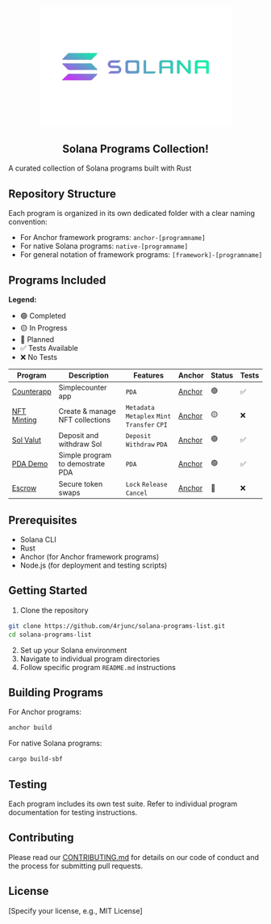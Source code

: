 <div align="center">
 <img src="./banner.png" alt="solana" width="380">

 <h2> Solana Programs Collection! </h2>
</div>

A curated collection of Solana programs built with Rust

## Repository Structure

Each program is organized in its own dedicated folder with a clear naming convention:

- For Anchor framework programs: `anchor-[programname]`
- For native Solana programs: `native-[programname]`
- For general notation of framework programs: `[framework]-[programname]`

## Programs Included

**Legend:**

- 🟢 Completed
- 🟡 In Progress
- 🔴 Planned
- ✅ Tests Available
- ❌ No Tests

| Program                                                                                     | Description                      | Features                                      | Anchor                              | Status         | Tests |
| ------------------------------------------------------------------------------------------- | -------------------------------- | --------------------------------------------- | -------------------------------------- | -------------- | ----- |
| [Counterapp](https://github.com/4rjunc/solana-programs-list/tree/main/anchor-counterapp)    | Simplecounter app                | `PDA`                                         | [Anchor](https://www.anchor-lang.com/) | 🟢    | ✅    |
| [NFT Minting](https://github.com/4rjunc/solana-programs-list/tree/main/anchor-nft-metaplex) | Create & manage NFT collections  | `Metadata` `Metaplex` `Mint` `Transfer` `CPI` | [Anchor](https://www.anchor-lang.com/) | 🟡    | ❌    |
| [Sol Valut](https://github.com/4rjunc/solana-programs-list/tree/main/anchor-sol-vault)      | Deposit and withdraw Sol         | `Deposit` `Withdraw` `PDA`                    | [Anchor](https://www.anchor-lang.com/) | 🟢    | ✅    |
| [PDA Demo](https://github.com/4rjunc/solana-programs-list/tree/main/anchor-pda)             | Simple program to demostrate PDA | `PDA`                                         | [Anchor](https://www.anchor-lang.com/) | 🟢    | ✅    |
| [Escrow](https://github.com/4rjunc/solana-programs-list/tree/main/anchor-escrow)                                                                                      | Secure token swaps               | `Lock` `Release` `Cancel`                     | [Anchor](https://www.anchor-lang.com/) | 🔴      | ❌    |

## Prerequisites

- Solana CLI
- Rust
- Anchor (for Anchor framework programs)
- Node.js (for deployment and testing scripts)

## Getting Started

1. Clone the repository

```bash
git clone https://github.com/4rjunc/solana-programs-list.git
cd solana-programs-list
```

2. Set up your Solana environment
3. Navigate to individual program directories
4. Follow specific program `README.md` instructions

## Building Programs

For Anchor programs:

```bash
anchor build
```

For native Solana programs:

```bash
cargo build-sbf
```

## Testing

Each program includes its own test suite. Refer to individual program documentation for testing instructions.

## Contributing

Please read our [CONTRIBUTING.md](CONTRIBUTING.md) for details on our code of conduct and the process for submitting pull requests.

## License

[Specify your license, e.g., MIT License]
